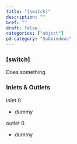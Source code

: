 ```yaml
---
title: "[switch]"
description: ""
bref: ""
draft: false
categories: ["object"]
pd-category: "Subwindows"
---
```


### [switch]

Does something.

### Inlets & Outlets

inlet 0

 - dummy

outlet 0

 - dummy
 
